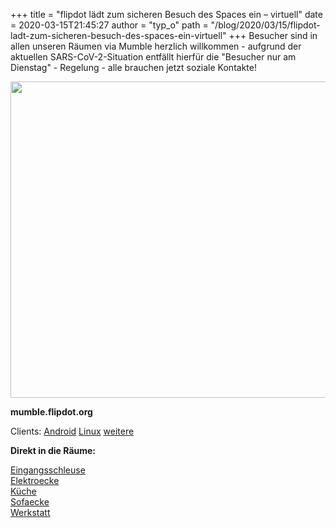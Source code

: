 +++
title = "flipdot lädt zum sicheren Besuch des Spaces ein – virtuell"
date = 2020-03-15T21:45:27
author = "typ_o"
path = "/blog/2020/03/15/flipdot-ladt-zum-sicheren-besuch-des-spaces-ein-virtuell"
+++
Besucher sind in allen unseren Räumen via Mumble herzlich willkommen -
aufgrund der aktuellen SARS-CoV-2-Situation entfällt hierfür die
"Besucher nur am Dienstag" - Regelung - alle brauchen jetzt soziale
Kontakte!

<img src="https://flipdot.org/blog/uploads/asdfg.serendipityThumb.jpeg" class="serendipity_image_center" width="675" height="506" />

**mumble.flipdot.org**

Clients:
[Android](https://play.google.com/store/apps/details?id=com.morlunk.mumbleclient.free&hl=de "momble android")
[Linux](https://wiki.mumble.info/wiki/Installing_Mumble "mumble linux")
[weitere](https://www.mumble.info/downloads/)

**Direkt in die Räume:**

[Eingangsschleuse]( "mumble")  
[Elektroecke]( "mumble")  
[Küche]( "mumble")  
[Sofaecke]( "mumble")  
[Werkstatt]( "mumble")  
